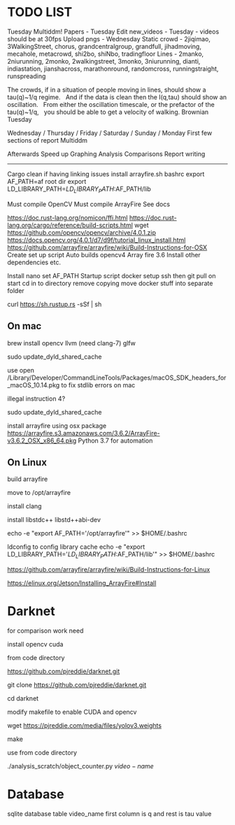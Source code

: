 # TODO LIST

Tuesday
Multiddm! Papers - Tuesday
Edit new_videos - Tuesday - videos should be at 30fps
Upload pngs - Wednesday
Static crowd - 2jiqimao, 3WalkingStreet, chorus, grandcentralgroup, grandfull, jihadmoving, mecahole, metacrowd, shi2bo, shiNbo, tradingfloor
Lines - 2manko, 2niurunning, 2monko, 2walkingstreet, 3monko, 3niurunning, dianti, indiastation, jianshacross, marathonround, randomcross, runningstraight, runspreading

The crowds, if in a situation of people moving in lines, should show a tau(q)~1/q regime.   And if the data is clean then the I(q,tau) should show an oscillation.   From either the oscillation timescale, or the prefactor of the tau(q)~1/q,   you should be able to get a velocity of walking. Brownian Tuesday

Wednesday / Thursday / Friday / Saturday / Sunday / Monday
First few sections of report
Multiddm

Afterwards
Speed up
Graphing
Analysis
Comparisons
Report writing

-----------------------------------------

Cargo clean if having linking issues
install arrayfire.sh
bashrc
export AF_PATH=af root dir 
export LD_LIBRARY_PATH=$LD_LIBRARY_PATH:$AF_PATH/lib

Must compile OpenCV
Must compile ArrayFire
See docs


https://doc.rust-lang.org/nomicon/ffi.html
https://doc.rust-lang.org/cargo/reference/build-scripts.html
wget https://github.com/opencv/opencv/archive/4.0.1.zip
https://docs.opencv.org/4.0.1/d7/d9f/tutorial_linux_install.html
https://github.com/arrayfire/arrayfire/wiki/Build-Instructions-for-OSX
Create set up script
Auto builds opencv4
Array fire 3.6
Install other dependencies etc.


Install nano set AF_PATH
Startup script docker
setup ssh  then git pull on start cd in to directory remove copying move docker stuff into separate folder

curl https://sh.rustup.rs -sSf | sh


## On mac
brew install opencv llvm (need clang-7) glfw

sudo update_dyld_shared_cache

use open /Library/Developer/CommandLineTools/Packages/macOS_SDK_headers_for_macOS_10.14.pkg
to fix stdlib errors on mac

illegal instruction 4?

sudo update_dyld_shared_cache

install arrayfire using osx package
https://arrayfire.s3.amazonaws.com/3.6.2/ArrayFire-v3.6.2_OSX_x86_64.pkg
Python 3.7 for automation

## On Linux
build arrayfire

move to /opt/arrayfire

install clang

install libstdc++ libstd++abi-dev

echo -e "export AF_PATH='/opt/arrayfire'" >> $HOME/.bashrc

ldconfig to config library cache
echo -e "export LD_LIBRARY_PATH='$LD_LIBRARY_PATH:$AF_PATH/lib'" >> $HOME/.bashrc

https://github.com/arrayfire/arrayfire/wiki/Build-Instructions-for-Linux


https://elinux.org/Jetson/Installing_ArrayFire#Install

# Darknet
for comparison work need

install opencv cuda

from code directory

https://github.com/pjreddie/darknet.git

git clone https://github.com/pjreddie/darknet.git

cd darknet

modify makefile to enable CUDA and opencv

wget https://pjreddie.com/media/files/yolov3.weights

make

use from code directory

./analysis_scratch/object_counter.py $video-name$

# Database

sqlite database table video_name first column is q and rest is tau value
